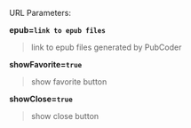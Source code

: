 URL Parameters:

**epub=`link to epub files`**
> link to epub files generated by PubCoder

**showFavorite=`true`**
> show favorite button

**showClose=`true`**
> show close button
